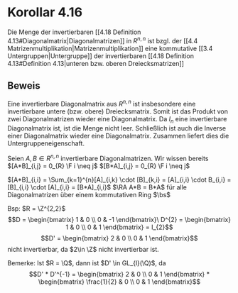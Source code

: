 # Korollar 4.16
Die Menge der invertierbaren [[4.18 Definition 4.13#Diagonalmatrix|Diagonalmatrizen]] in $R^{n,n}$ ist bzgl. der [[4.4 Matrizenmultiplikation|Matrizenmultiplikation]] eine kommutative [[3.4 Untergruppen|Untergruppe]] der invertierbaren [[4.18 Definition 4.13#Definition 4.13|unteren bzw. oberen Dreiecksmatrizen]] 

## Beweis
Eine invertierbare Diagonalmatrix aus $R^{n,n}$ ist insbesondere eine invertierbare untere (bzw. obere) Dreiecksmatrix.
Somit ist das Produkt von zwei Diagonalmatrizen wieder eine Diagonalmatrix.
Da $I_{n}$ eine invertierbare Diagonalmatrix ist, ist die Menge nicht leer.
Schließlich ist auch die Inverse einer Diagonalmatrix wieder eine Diagonalmatrix.
Zusammen liefert dies die Untergruppeneigenschaft.

Seien $A,B \in R^{n,n}$ invertierbare Diagonalmatrizen.
Wir wissen bereits $[A*B]_{i,j} = 0_{R} \F i \neq j$
$[B*A]_{i,j} = 0_{R} \F i \neq j$

$[A*B]_{i,i} = \Sum_{k=1}^{n}[A]_{i,k} \cdot [B]_{k,i} = [A]_{i,i} \cdot B_{i,i} = [B]_{i,i} \cdot [A]_{i,i} = [B*A]_{i,i}$ 
$\RA A*B = B*A$ für alle Diagonalmatrizen über einem kommutativen Ring 
$\bs$

Bsp:
$R = \Z^{2,2}$
$$D = \begin{bmatrix}
1 & 0 \\
0 & -1
\end{bmatrix}\ D^{2} = \begin{bmatrix}
1 & 0 \\
0 & 1
\end{bmatrix} = I_{2}$$
$$D' = \begin{bmatrix}
2 & 0 \\
0 & 1
\end{bmatrix}$$ nicht invertierbar, da $2\in \Z$ nicht invertierbar ist.

Bemerke:
Ist $R = \Q$, dann ist $D' \in GL_{l}(\Q)$, da
$$D' * D'^{-1} = \begin{bmatrix}
2 & 0 \\
0 & 1
\end{bmatrix} * \begin{bmatrix}
\frac{1}{2} & 0 \\
0 & 1
\end{bmatrix}$$
